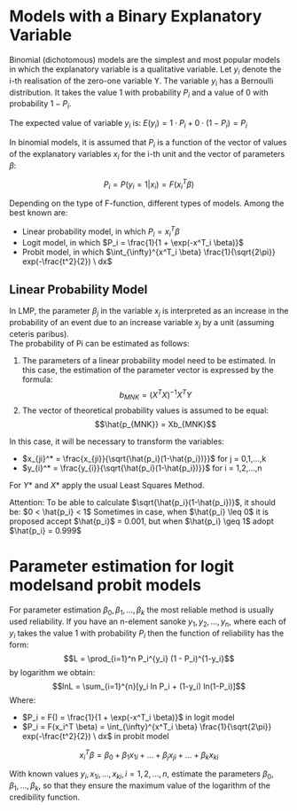 # Models with a Binary Explanatory Variable
Binomial (dichotomous) models are the simplest and most popular models in which the explanatory variable is a qualitative variable.
Let $y_i$ denote the i-th realisation of the zero-one variable Y. The variable $y_i$ has a Bernoulli distribution. It takes the value 1 with probability $P_i$ and a value of 0 with probability $1-P_i$.  

The expected value of variable $y_i$ is: $E(y_i) = 1 \cdot P_i + 0 \cdot (1 - P_i) = P_i$  

In binomial models, it is assumed that $P_i$ is a function of the vector of values of the explanatory variables $x_i$ for the i-th unit and the vector of parameters $\beta$:  

$$ P_i = P(y_i = 1 | x_i) = F(x^T_i \beta) $$

Depending on the type of F-function, different types of models. Among the best known are:
- Linear probability model, in which $P_i = x^T_i \beta$
- Logit model, in which $P_i = \frac{1}{1 + \exp(-x^T_i \beta)}$
- Probit model, in which $\int_{\infty}^{x^T_i \beta} \frac{1}{\sqrt{2\pi}} exp(-\frac{t^2}{2}) \ dx$

## Linear Probability Model
In LMP, the parameter $\beta_j$ in the variable $x_j$ is interpreted as an increase in the probability of an event due to an increase variable $x_j$ by a unit (assuming ceteris paribus).  
The probability of Pi can be estimated as follows:
1. The parameters of a linear probability model need to be estimated. In this case, the estimation of the parameter vector is expressed by the formula:  
$$b_{MNK} = (X^TX)^{-1} X^TY $$
2. The vector of theoretical probability values is assumed to be equal:
$$\hat{p_{MNK}} = Xb_{MNK}$$

In this case, it will be necessary to transform the variables:
- $x_{ji}^* = \frac{x_{ji}}{\sqrt{\hat{p_i}(1-\hat{p_i})}}$ for j = 0,1,...,k
- $y_{i}^* = \frac{y_{i}}{\sqrt{\hat{p_i}(1-\hat{p_i})}}$ for i = 1,2,...,n

For $Y$* and $X$* apply the usual Least Squares Method.

Attention: To be able to calculate $\sqrt{\hat{p_i}(1-\hat{p_i})}$, it should be: $0 < \hat{p_i} < 1$
Sometimes in case, when $\hat{p_i} \leq 0$ it is proposed accept $\hat{p_i}$ = 0.001, but when $\hat{p_i} \geq 1$ adopt $\hat{p_i} = 0.999$


# Parameter estimation for logit modelsand probit models
For parameter estimation  $\beta_0, \beta_1, ..., \beta_k$ the most reliable method is usually used reliability. If you have an n-element sanoke $y_1, y_2, ..., y_n,$ where
each of $y_i$ takes the value 1 with probability $P_i$ then the function of reliability has the form: 
$$L = \prod_{i=1}^n P_i^{y_i} (1 - P_i)^{1-y_i}$$
by logarithm we obtain:
$$lnL = \sum_{i=1}^{n}[y_i ln P_i + (1-y_i) ln(1-P_i)]$$
Where:
 - $P_i = F() =  \frac{1}{1 + \exp(-x^T_i \beta)}$ in logit model
 - $P_i = F(x_i^T \beta) =  \int_{\infty}^{x^T_i \beta} \frac{1}{\sqrt{2\pi}} exp(-\frac{t^2}{2}) \ dx$ in probit model

$$x_i^T \beta = \beta_0 + \beta_1 x_{1i} + ... + \beta_j x_{ji} + ... + \beta_k x_{ki} $$

With known values $y_i, x_{1i}, ..., x_{ki}, i = 1, 2, ..., n,$ estimate the parameters $\beta_0, \beta_1, ..., \beta_k,$  so that they ensure the maximum value of the logarithm of the credibility function.
